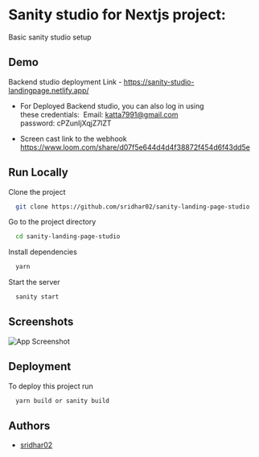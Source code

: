 
# Sanity studio for Nextjs project:

Basic sanity studio setup 

## Demo

 Backend studio deployment Link - https://sanity-studio-landingpage.netlify.app/

- For Deployed Backend studio,
    you can also log in using these credentials: 
    Email: katta7991@gmail.com
    password: cPZunIjXqjZ7lZT

- Screen cast link to the webhook 
    https://www.loom.com/share/d07f5e644d4d4f38872f454d6f43dd5e
    


## Run Locally

Clone the project

```bash
  git clone https://github.com/sridhar02/sanity-landing-page-studio
```

Go to the project directory

```bash
  cd sanity-landing-page-studio
```

Install dependencies

```bash
  yarn
```

Start the server

```bash
  sanity start
```


## Screenshots

![App Screenshot](https://res.cloudinary.com/dfzxo5erv/image/upload/v1655132932/Screenshot_kia6lh.png)


## Deployment

To deploy this project run

```bash
  yarn build or sanity build
```


## Authors

- [sridhar02](https://www.github.com/sridhar02)

